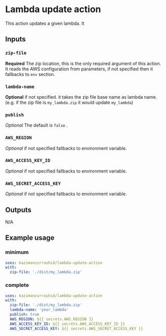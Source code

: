 # Lambda update action

This action updates a given lambda. It 

## Inputs

### `zip-file`

**Required** The zip location, this is the only required argument of this action. It reads the AWS configuration from parameters, 
if not specified then it fallbacks to `env` section.

### `lambda-name`

**Optional** if not specified. it takes the zip file base name as lambda name. (e.g. if the zip file is `my_lambda.zip` it would update `my_lambda`)

### `publish`

_Optional_ The default is `false`
.

### `AWS_REGION`

_Optional_ if not specified fallbacks to environment variable.

### `AWS_ACCESS_KEY_ID`

_Optional_ if not specified fallbacks to environment variable.

### `AWS_SECRET_ACCESS_KEY`

_Optional_ if not specified fallbacks to environment variable.

## Outputs

N/A

## Example usage

### minimum

```yaml
uses: kazimanzurrashid/lambda-update-action
with:
  zip-file: './dist/my_lambda.zip'
```

### complete

```yaml
uses: kazimanzurrashid/lambda-update-action
with:
  zip-file: './dist/my_lambda.zip'
  lambda-name: 'your_lambda'
  publish: true
  AWS_REGION: ${{ secrets.AWS_REGION }}
  AWS_ACCESS_KEY_ID: ${{ secrets.AWS_ACCESS_KEY_ID }}
  AWS_SECRET_ACCESS_KEY: ${{ secrets.AWS_SECRET_ACCESS_KEY }}
```
